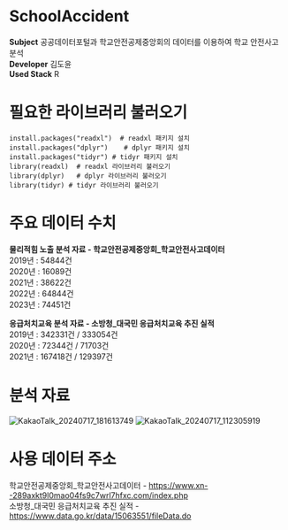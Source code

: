 # SchoolAccident
**Subject**
공공데이터포털과 학교안전공제중앙회의 데이터를 이용하여 학교 안전사고 분석  
**Developer**
김도윤  
**Used Stack**
R  

# 필요한 라이브러리 불러오기
```
install.packages("readxl")  # readxl 패키지 설치  
install.packages("dplyr")    # dplyr 패키지 설치
install.packages("tidyr") # tidyr 패키지 설치
library(readxl)  # readxl 라이브러리 불러오기  
library(dplyr)   # dplyr 라이브러리 불러오기
library(tidyr) # tidyr 라이브러리 불러오기 
```

# 주요 데이터 수치  
**물리적힘 노출 분석 자료 - 학교안전공제중앙회_학교안전사고데이터**  
2019년 : 54844건  
2020년 : 16089건  
2021년 : 38622건  
2022년 : 64844건  
2023년 : 74451건  
  
**응급처치교육 분석 자료 - 소방청_대국민 응급처치교육 추진 실적**  
2019년 : 342331건 / 333054건  
2020년 : 72344건 / 71703건  
2021년 : 167418건 / 129397건  

# 분석 자료
![KakaoTalk_20240717_181613749](https://github.com/user-attachments/assets/0945008f-43eb-4e15-821b-60fdd279df2c)
![KakaoTalk_20240717_112305919](https://github.com/user-attachments/assets/f9030c0f-0cc0-42e7-96af-5df85b6e7991)  

# 사용 데이터 주소
학교안전공제중앙회_학교안전사고데이터 - https://www.xn--289axkt9l0mao04fs9c7wrl7hfxc.com/index.php    
소방청_대국민 응급처치교육 추진 실적 - https://www.data.go.kr/data/15063551/fileData.do  

